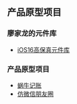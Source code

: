 ## 产品原型项目

### 廖家龙的元件库

  - [iOS16高保真元件库](https://github.com/Liao-Hexo/PM-Projects/tree/master/廖家龙的元件库/iOS16高保真元件库)

### 产品原型项目

  - [蜗牛记账](https://github.com/Liao-Hexo/PM-Projects/tree/master/蜗牛记账)
  - [仿微信朋友圈](https://github.com/Liao-Hexo/PM-Projects/tree/master/仿微信朋友圈)

